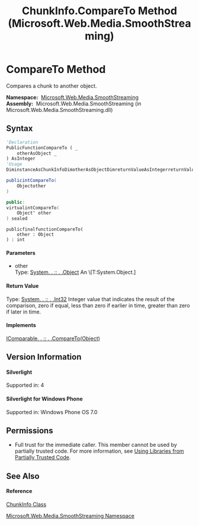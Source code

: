 ﻿---
title: ChunkInfo.CompareTo Method  (Microsoft.Web.Media.SmoothStreaming)
TOCTitle: CompareTo Method
ms:assetid: M:Microsoft.Web.Media.SmoothStreaming.ChunkInfo.CompareTo(System.Object)
ms:mtpsurl: https://msdn.microsoft.com/en-us/library/microsoft.web.media.smoothstreaming.chunkinfo.compareto(v=VS.90)
ms:contentKeyID: 31469315
ms.date: 05/02/2012
mtps_version: v=VS.90
f1_keywords:
- Microsoft.Web.Media.SmoothStreaming.ChunkInfo.CompareTo
dev_langs:
- CSharp
- JScript
- VB
- c++
api_location:
- Microsoft.Web.Media.SmoothStreaming.dll
api_name:
- Microsoft.Web.Media.SmoothStreaming.ChunkInfo.CompareTo
api_type:
- Managed
topic_type:
- apiref
- kbSyntax
product_family_name: VS
ROBOTS: INDEX,FOLLOW
---

# CompareTo Method

Compares a chunk to another object.

**Namespace:**  [Microsoft.Web.Media.SmoothStreaming](microsoft-web-media-smoothstreaming-namespace_1.md)  
**Assembly:**  Microsoft.Web.Media.SmoothStreaming (in Microsoft.Web.Media.SmoothStreaming.dll)

## Syntax

``` vb
'Declaration
PublicFunctionCompareTo ( _
    otherAsObject _
) AsInteger
'Usage
DiminstanceAsChunkInfoDimotherAsObjectDimreturnValueAsIntegerreturnValue = instance.CompareTo(other)
```

``` csharp
publicintCompareTo(
    Objectother
)
```

``` c++
public:
virtualintCompareTo(
    Object^ other
) sealed
```

``` jscript
publicfinalfunctionCompareTo(
    other : Object
) : int
```

#### Parameters

  - other  
    Type: [System. . :: . .Object](https://msdn.microsoft.com/en-us/library/e5kfa45b\(v=vs.90\))  
    An \[T:System.Object.\]  

#### Return Value

Type: [System. . :: . .Int32](https://msdn.microsoft.com/en-us/library/td2s409d\(v=vs.90\))  
Integer value that indicates the result of the comparison, zero if equal, less than zero if earlier in time, greater than zero if later in time.  

#### Implements

[IComparable. . :: . .CompareTo(Object)](https://msdn.microsoft.com/en-us/library/4ah99705\(v=vs.90\))  

## Version Information

#### Silverlight

Supported in: 4  

#### Silverlight for Windows Phone

Supported in: Windows Phone OS 7.0  

## Permissions

  - Full trust for the immediate caller. This member cannot be used by partially trusted code. For more information, see [Using Libraries from Partially Trusted Code](https://msdn.microsoft.com/en-us/library/8skskf63\(v=vs.90\)).

## See Also

#### Reference

[ChunkInfo Class](chunkinfo-class-microsoft-web-media-smoothstreaming_1.md)

[Microsoft.Web.Media.SmoothStreaming Namespace](microsoft-web-media-smoothstreaming-namespace_1.md)

